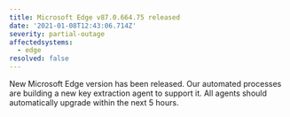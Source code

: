 ```yaml
---
title: Microsoft Edge v87.0.664.75 released
date: '2021-01-08T12:43:06.714Z'
severity: partial-outage
affectedsystems:
  - edge
resolved: false
---
```

New Microsoft Edge version has been released. Our automated processes are building a new key extraction agent to support it. All agents should automatically upgrade within the next 5 hours.

<!--- language code: en -->
